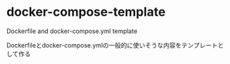 # docker-compose-template
Dockerfile and docker-compose.yml template

Dockerfileとdocker-compose.ymlの一般的に使いそうな内容をテンプレートとして作る
